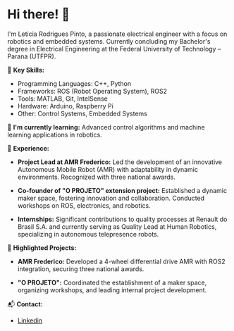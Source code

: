 # Hi there! 👋

I'm Leticia Rodrigues Pinto, a passionate electrical engineer with a focus on robotics and embedded systems. Currently concluding my Bachelor's degree in Electrical Engineering at the Federal University of Technology – Parana (UTFPR).

🚀 **Key Skills:**
- Programming Languages: C++, Python
- Frameworks: ROS (Robot Operating System), ROS2
- Tools: MATLAB, Git, IntelSense
- Hardware: Arduino, Raspberry Pi
- Other: Control Systems, Embedded Systems

🌱 **I'm currently learning:** Advanced control algorithms and machine learning applications in robotics.

💼 **Experience:**
- **Project Lead at AMR Frederico:** Led the development of an innovative Autonomous Mobile Robot (AMR) with adaptability in dynamic environments. Recognized with three national awards.

- **Co-founder of "O PROJETO" extension project:** Established a dynamic maker space, fostering innovation and collaboration. Conducted workshops on ROS, electronics, and robotics.

- **Internships:** Significant contributions to quality processes at Renault do Brasil S.A. and currently serving as Quality Lead at Human Robotics, specializing in autonomous telepresence robots.

🔧 **Highlighted Projects:**
- **AMR Frederico:** Developed a 4-wheel differential drive AMR with ROS2 integration, securing three national awards.

- **"O PROJETO":** Coordinated the establishment of a maker space, organizing workshops, and leading internal project development.

📬 **Contact:**
- [Linkedin](https://www.linkedin.com/in/leticiarodriguesp?utm_source=share&utm_campaign=share_via&utm_content=profile&utm_medium=android_app)


